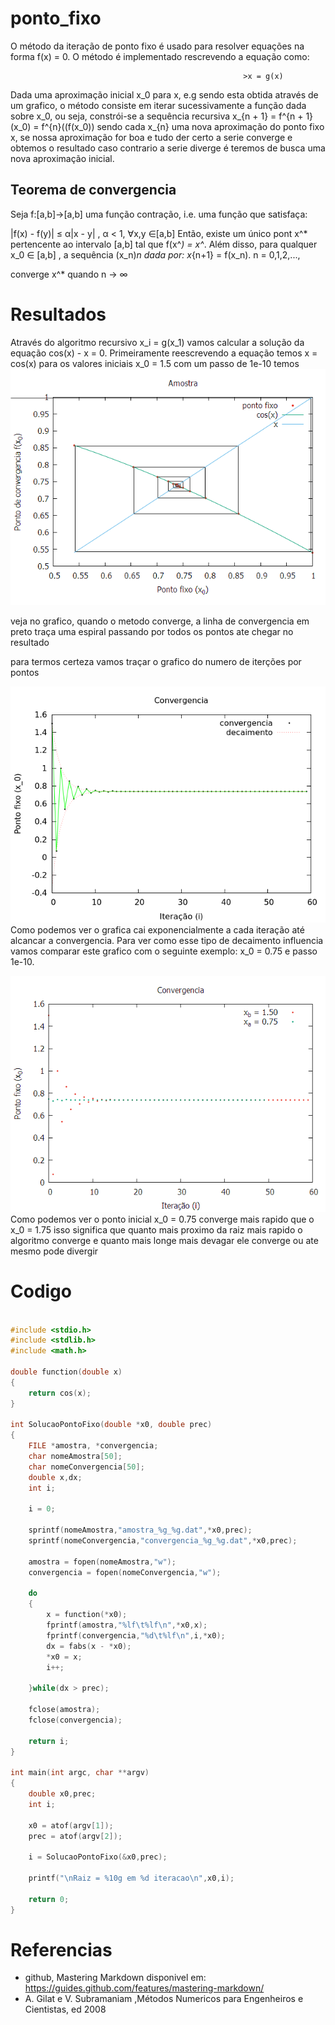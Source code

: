 # ponto_fixo

O método da iteração de ponto fixo é usado para resolver equações na forma f(x) = 0. O método é implementado rescrevendo a equação como:

                                                        >x = g(x)

Dada uma aproximação inicial x_0 para x, e.g sendo esta obtida através de um grafico, o método consiste em iterar sucessivamente a função dada sobre x_0, ou seja, constrói-se a sequência recursiva x_{n + 1} = f^{n + 1}(x_0) = f^{n}((f(x_0)) sendo cada x_{n} uma nova aproximação do ponto fixo x, se nossa aproximação for boa e tudo der certo a serie converge e obtemos o resultado caso contrario a serie diverge é teremos de busca uma nova aproximação inicial.

 ## Teorema de convergencia

Seja f:[a,b]→[a,b] uma função contração, i.e. uma função que satisfaça:

|f(x) - f(y)| ≤ α|x - y| , α < 1, ∀x,y ∈[a,b] 
Então, existe um único pont x^* pertencente ao intervalo [a,b] tal que f(x^*) = x^*. Além disso, para qualquer x_0 ∈ [a,b] , a sequência (x_n)_n dada por: x_{n+1} = f(x_n). n = 0,1,2,...,

converge x^* quando n → ∞
# Resultados

Através do algoritmo recursivo x_i = g(x_1) vamos calcular a solução da equação cos(x) - x = 0. Primeiramente reescrevendo a equação temos x = cos(x) para os valores iniciais x_0 = 1.5 com um passo de 1e-10 temos 
![iteração do ponto fixo x_{n + 1} = cos(x_n) com valor inicial x_0 = 1.5](amostra_pf.png)

veja no grafico, quando o metodo converge, a linha de convergencia em preto traça uma espiral passando por todos os pontos ate chegar no resultado

para termos certeza vamos traçar o grafico do numero de iterções por pontos 

![grafico da convergencia](convergencia_pf.png)
Como podemos ver o grafica cai exponencialmente a cada iteração até alcancar a convergencia. Para ver como esse tipo de decaimento influencia vamos comparar este grafico com o seguinte exemplo: x_0 = 0.75 e passo 1e-10.

![grafico comparativo](compConvergencia_pf.png)
Como podemos ver o ponto inicial x_0 = 0.75 converge mais rapido que o x_0 = 1.75 isso significa que quanto mais proximo da raiz mais rapido o algoritmo converge e quanto mais longe mais devagar ele converge ou ate mesmo pode divergir


# Codigo

``` c

#include <stdio.h>
#include <stdlib.h>
#include <math.h>

double function(double x)
{
    return cos(x);
}

int SolucaoPontoFixo(double *x0, double prec)
{
    FILE *amostra, *convergencia;
    char nomeAmostra[50];
    char nomeConvergencia[50];
    double x,dx;
    int i;

    i = 0;

    sprintf(nomeAmostra,"amostra_%g_%g.dat",*x0,prec);
    sprintf(nomeConvergencia,"convergencia_%g_%g.dat",*x0,prec);

    amostra = fopen(nomeAmostra,"w");
    convergencia = fopen(nomeConvergencia,"w");

    do
    {
        x = function(*x0);
        fprintf(amostra,"%lf\t%lf\n",*x0,x);
        fprintf(convergencia,"%d\t%lf\n",i,*x0);
        dx = fabs(x - *x0);
        *x0 = x;
        i++;

    }while(dx > prec);

    fclose(amostra);
    fclose(convergencia);

    return i;
}

int main(int argc, char **argv)
{
    double x0,prec;
    int i;

    x0 = atof(argv[1]);
    prec = atof(argv[2]);

    i = SolucaoPontoFixo(&x0,prec);

    printf("\nRaiz = %10g em %d iteracao\n",x0,i);

    return 0;
}

```
# Referencias

* github, Mastering Markdown disponivel em: https://guides.github.com/features/mastering-markdown/
* A. Gilat e V. Subramaniam ,Métodos Numericos para Engenheiros e Cientistas, ed 2008

